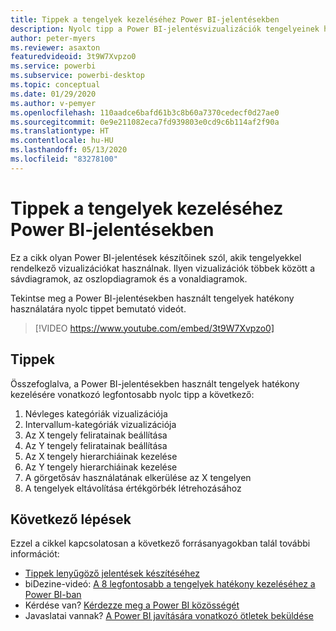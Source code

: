 ```yaml
---
title: Tippek a tengelyek kezeléséhez Power BI-jelentésekben
description: Nyolc tipp a Power BI-jelentésvizualizációk tengelyeinek hatékony kezeléséhez a Power BI Desktopban vagy a Power BI szolgáltatásban.
author: peter-myers
ms.reviewer: asaxton
featuredvideoid: 3t9W7Xvpzo0
ms.service: powerbi
ms.subservice: powerbi-desktop
ms.topic: conceptual
ms.date: 01/29/2020
ms.author: v-pemyer
ms.openlocfilehash: 110aadce6bafd61b3c8b60a7370cedecf0d27ae0
ms.sourcegitcommit: 0e9e211082eca7fd939803e0cd9c6b114af2f90a
ms.translationtype: HT
ms.contentlocale: hu-HU
ms.lasthandoff: 05/13/2020
ms.locfileid: "83278100"
---
```

# <a name="tips-to-manage-axes-in-power-bi-reports"></a>Tippek a tengelyek kezeléséhez Power BI-jelentésekben

Ez a cikk olyan Power BI-jelentések készítőinek szól, akik tengelyekkel rendelkező vizualizációkat használnak. Ilyen vizualizációk többek között a sávdiagramok, az oszlopdiagramok és a vonaldiagramok.

Tekintse meg a Power BI-jelentésekben használt tengelyek hatékony használatára nyolc tippet bemutató videót.

> [!VIDEO https://www.youtube.com/embed/3t9W7Xvpzo0]

## <a name="tips"></a>Tippek

Összefoglalva, a Power BI-jelentésekben használt tengelyek hatékony kezelésére vonatkozó legfontosabb nyolc tipp a következő:

1. Névleges kategóriák vizualizációja
1. Intervallum-kategóriák vizualizációja
1. Az X tengely feliratainak beállítása
1. Az Y tengely feliratainak beállítása
1. Az X tengely hierarchiáinak kezelése
1. Az Y tengely hierarchiáinak kezelése
1. A görgetősáv használatának elkerülése az X tengelyen
1. A tengelyek eltávolítása értékgörbék létrehozásához

## <a name="next-steps"></a>Következő lépések

Ezzel a cikkel kapcsolatosan a következő forrásanyagokban talál további információt:

- [Tippek lenyűgöző jelentések készítéséhez](../create-reports/desktop-tips-and-tricks-for-creating-reports.md)
- biDezine-videó: [A 8 legfontosabb a tengelyek hatékony kezeléséhez a Power BI-ban](https://www.youtube.com/watch?v=3t9W7Xvpzo0)
- Kérdése van? [Kérdezze meg a Power BI közösségét](https://community.powerbi.com/)
- Javaslatai vannak? [A Power BI javítására vonatkozó ötletek beküldése](https://ideas.powerbi.com)

